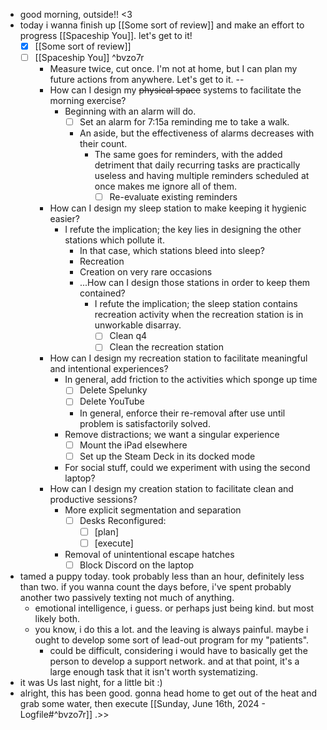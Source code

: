 - good morning, outside!! <3
- today i wanna finish up [[Some sort of review]] and make an effort to progress [[Spaceship You]]. let's get to it!
	- [x] [[Some sort of review]]
	- [ ] [[Spaceship You]] ^bvzo7r
		- Measure twice, cut once. I'm not at home, but I can plan my future actions from anywhere. Let's get to it. --
		- How can I design my ~~physical space~~ systems to facilitate the morning exercise?
			- Beginning with an alarm will do.
				- [ ] Set an alarm for 7:15a reminding me to take a walk.
				- An aside, but the effectiveness of alarms decreases with their count.
					- The same goes for reminders, with the added detriment that daily recurring tasks are practically useless and having multiple reminders scheduled at once makes me ignore all of them.
						- [ ] Re-evaluate existing reminders
		- How can I design my sleep station to make keeping it hygienic easier?
			- I refute the implication; the key lies in designing the other stations which pollute it.
				- In that case, which stations bleed into sleep?
				- Recreation
				- Creation on very rare occasions
				- ...How can I design those stations in order to keep them contained?
					- I refute the implication; the sleep station contains recreation activity when the recreation station is in unworkable disarray.
						- [ ] Clean q4
						- [ ] Clean the recreation station
		- How can I design my recreation station to facilitate meaningful and intentional experiences?
			- In general, add friction to the activities which sponge up time
				- [ ] Delete Spelunky
				- [ ] Delete YouTube
				- In general, enforce their re-removal after use until problem is satisfactorily solved.
			- Remove distractions; we want a singular experience
				- [ ] Mount the iPad elsewhere
				- [ ] Set up the Steam Deck in its docked mode
			- For social stuff, could we experiment with using the second laptop?
		- How can I design my creation station to facilitate clean and productive sessions?
			- More explicit segmentation and separation
				- [ ] Desks Reconfigured:
					- [ ] [plan]
					- [ ] [execute]
			- Removal of unintentional escape hatches
				- [ ] Block Discord on the laptop
- tamed a puppy today. took probably less than an hour, definitely less than two. if you wanna count the days before, i've spent probably another two passively texting not much of anything.
	- emotional intelligence, i guess. or perhaps just being kind. but most likely both.
	- you know, i do this a lot. and the leaving is always painful. maybe i ought to develop some sort of lead-out program for my "patients".
		- could be difficult, considering i would have to basically get the person to develop a support network. and at that point, it's a large enough task that it isn't worth systematizing.
- it was Us last night, for a little bit :)
- alright, this has been good. gonna head home to get out of the heat and grab some water, then execute [[Sunday, June 16th, 2024 - Logfile#^bvzo7r]] .>>